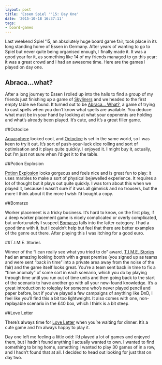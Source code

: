 ```yaml
---
layout: post
title: 'Essen Spiel ''15: Day One'
date: '2015-10-18 16:37:11'
tags:
- board-games
---
```


Last weekend Spiel ‘15, an absolutely huge board game fair, took place in its long standing home of Essen in Germany. After years of wanting to go to Spiel but never quite being organised enough, I finally made it. It was a good year for it, as something like 14 of my friends managed to go this year: it was a great crowd and I had an awesome time. Here are the games I played on day one.

## Abraca...what?

After a long journey to Essen I rolled up into the halls to find a group of my friends just finishing up a game of [Skyliners](http://boardgamegeek.com/boardgame/182605/skyliners) and we headed to the first empty table we found. It turned out to be [Abraca… What?](https://boardgamegeek.com/boardgame/163930/abracawhat), a game of trying to cast spells when you don’t know what spells are available. You deduce what must be in your hand by looking at what your opponents are holding and what’s already been played. It’s cute, and it’s a great filler game.

##Octodice

[Aquasphere](http://boardgamegeek.com/boardgame/159508/aquasphere) looked cool, and [Octodice](http://boardgamegeek.com/boardgame/180231/octodice) is set in the same world, so I was keen to try it out. It’s sort of push-your-luck dice rolling and sort of optimisation and it plays quite quickly. I enjoyed it. I might buy it, actually, but I’m just not sure when I’d get it to the table.

##Potion Explosion

[Potion Explosion](http://boardgamegeek.com/boardgame/180974/potion-explosion) looks gorgeous and feels nice and is great fun to play: it uses marbles to make a sort of physical bejewelled experience. It requires a lot of thought but it plays out quite quickly. I was torn about this when we played it, because I wasn’t sure if it was all gimmick and no trousers, but the more I think about it the more I wish I’d bought a copy.

##Bomarzo

Worker placement is a tricky business. It’s hard to know, on the first play, if a deep worker placement game is nicely complicated or overly complicated, but unfortunately I suspect [Bomarzo](http://boardgamegeek.com/boardgame/172206/bomarzo) falls into the latter category. I had a good time with it, but I couldn’t help but feel that there are better examples of the genre out there. After playing this I was itching for a good euro.

##T.I.M.E. Stories

Winner of the “I can really see what you tried to do” award, [T.I.M.E. Stories](http://boardgamegeek.com/boardgame/146508/time-stories) had an amazing looking booth with a great premise (you signed up as teams and were sent “back in time” into a private area away from the noise of the fair) and the game itself looks great. You’re a team sent back in time to fix a “time anomaly” of some sort in each scenario, which you do by playing through time until you run out of time units and then going back to the start of the scenario to have another go with all your new-found knowledge. It’s a great introduction to roleplay for someone who’s never played pencil and paper before, but if you’ve played a few campaigns of anything like DnD, I feel like you’ll find this a bit too lightweight. It also comes with one, non-replayable scenario in the £40 box, which I think is a bit steep.

##Love Letter

There’s always time for [Love Letter](http://boardgamegeek.com/boardgame/129622/love-letter) when you’re waiting for dinner. It’s a cute game and I’m always happy to play it.


Day one left me feeling a little odd: I’d played a lot of games and enjoyed them, but I hadn’t found anything I actually wanted to own. I wanted to find something to bring home, something I wanted to play 30 games of in a row, and I hadn’t found that at all. I decided to head out looking for just that on day two.